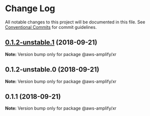 # Change Log

All notable changes to this project will be documented in this file.
See [Conventional Commits](https://conventionalcommits.org) for commit guidelines.

<a name="0.1.2-unstable.1"></a>
## [0.1.2-unstable.1](https://github.com/aws/aws-amplify/compare/@aws-amplify/xr@0.1.2-unstable.0...@aws-amplify/xr@0.1.2-unstable.1) (2018-09-21)




**Note:** Version bump only for package @aws-amplify/xr

<a name="0.1.2-unstable.0"></a>
## 0.1.2-unstable.0 (2018-09-21)




**Note:** Version bump only for package @aws-amplify/xr

<a name="0.1.1"></a>
## 0.1.1 (2018-09-21)




**Note:** Version bump only for package @aws-amplify/xr
